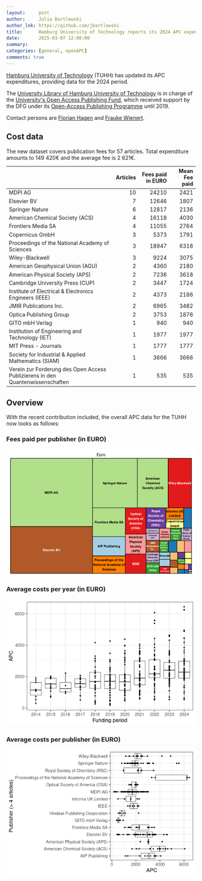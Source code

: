 ```yaml
---
layout:     post
author:     Julia Bartlewski
author_lnk: https://github.com/jbartlewski
title:      Hamburg University of Technology reports its 2024 APC expenditures
date:       2025-03-07 12:00:00
summary:    
categories: [general, openAPC]
comments: true
---
```




[Hamburg University of Technology](https://www.tuhh.de/tuhh/en/startpage) (TUHH) has updated its APC expenditures, providing data for the 2024 period.

The [University Library of Hamburg University of Technology](https://www.tub.tuhh.de/en/) is in charge of the [University's Open Access Publishing Fund](https://www.tub.tuhh.de/en/publishing/openaccess/publishing-fund/), which received support by the DFG under its [Open-Access Publishing Programme](https://www.dfg.de/en/research_funding/programmes/infrastructure/lis/open_access/infrastructure_funding/index.html#4) until 2019.

Contact persons are [Florian Hagen](<mailto:openaccess@tuhh.de>) and [Frauke Wienert](<mailto:openaccess@tuhh.de>).

## Cost data



The new dataset covers publication fees for 57 articles. Total expenditure amounts to 149 420€ and the average fee is 2 621€. 



|                                                                               | Articles| Fees paid in EURO| Mean Fee paid|
|:------------------------------------------------------------------------------|--------:|-----------------:|-------------:|
|MDPI AG                                                                        |       10|             24210|          2421|
|Elsevier BV                                                                    |        7|             12646|          1807|
|Springer Nature                                                                |        6|             12817|          2136|
|American Chemical Society (ACS)                                                |        4|             16118|          4030|
|Frontiers Media SA                                                             |        4|             11055|          2764|
|Copernicus GmbH                                                                |        3|              5373|          1791|
|Proceedings of the National Academy of Sciences                                |        3|             18947|          6316|
|Wiley-Blackwell                                                                |        3|              9224|          3075|
|American Geophysical Union (AGU)                                               |        2|              4360|          2180|
|American Physical Society (APS)                                                |        2|              7236|          3618|
|Cambridge University Press (CUP)                                               |        2|              3447|          1724|
|Institute of Electrical & Electronics Engineers (IEEE)                         |        2|              4373|          2186|
|JMIR Publications Inc.                                                         |        2|              6965|          3482|
|Optica Publishing Group                                                        |        2|              3753|          1876|
|GITO mbH Verlag                                                                |        1|               940|           940|
|Institution of Engineering and Technology (IET)                                |        1|              1977|          1977|
|MIT Press - Journals                                                           |        1|              1777|          1777|
|Society for Industrial & Applied Mathematics (SIAM)                            |        1|              3666|          3666|
|Verein zur Forderung des Open Access Publizierens in den Quantenwissenschaften |        1|               535|           535|



## Overview

With the recent contribution included, the overall APC data for the TUHH now looks as follows:

### Fees paid per publisher (in EURO)

![plot of chunk tree_tuhh_2025_03_18_full](/figure/tree_tuhh_2025_03_18_full-1.png)

###  Average costs per year (in EURO)

![plot of chunk box_tuhh_2025_03_18_year_full](/figure/box_tuhh_2025_03_18_year_full-1.png)

###  Average costs per publisher (in EURO)

![plot of chunk box_tuhh_2025_03_18_publisher_full](/figure/box_tuhh_2025_03_18_publisher_full-1.png)

